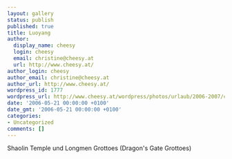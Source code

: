 ```yaml
---
layout: gallery
status: publish
published: true
title: Luoyang
author:
  display_name: cheesy
  login: cheesy
  email: christine@cheesy.at
  url: http://www.cheesy.at/
author_login: cheesy
author_email: christine@cheesy.at
author_url: http://www.cheesy.at/
wordpress_id: 1777
wordpress_url: http://www.cheesy.at/wordpress/photos/urlaub/2006-2007/china/luoyang/
date: '2006-05-21 00:00:00 +0100'
date_gmt: '2006-05-21 00:00:00 +0100'
categories:
- Uncategorized
comments: []
---
```

<!--:de-->Shaolin Temple und Longmen Grottoes (Dragon's Gate Grottoes)
<!--:-->
